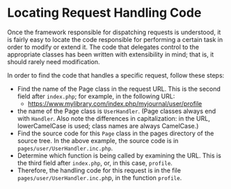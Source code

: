 # Locating Request Handling Code

Once the framework responsible for dispatching requests is understood, it is fairly easy to locate the code responsible for performing a certain task in order to modify or extend it. The code that delegates control to the appropriate classes has been written with extensibility in mind; that is, it should rarely need modification.

In order to find the code that handles a specific request, follow these steps:

- Find the name of the Page class in the request URL. This is the second field after ``index.php``; for example, in the following URL:
  - https://www.mylibrary.com/index.php/myjournal/user/profile
- the name of the Page class is ``UserHandler``. (Page classes always end with ``Handler``. Also note the differences in capitalization: in the URL, lowerCamelCase is used; class names are always CamelCase.)
- Find the source code for this ``Page`` class in the pages directory of the source tree. In the above example, the source code is in ``pages/user/UserHandler.inc.php``.
- Determine which function is being called by examining the URL. This is the third field after ``index.php``, or, in this case, ``profile``.
- Therefore, the handling code for this request is in the file ``pages/user/UserHandler.inc.ph``p, in the function ``profile``.

